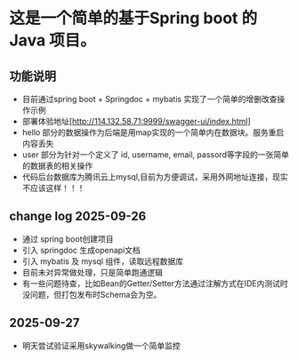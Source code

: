 # 这是一个简单的基于Spring boot 的 Java 项目。

## 功能说明
- 目前通过spring boot + Springdoc + mybatis 实现了一个简单的增删改查操作示例
- 部署体验地址[http://114.132.58.71:9999/swagger-ui/index.html]
- hello 部分的数据操作为后端是用map实现的一个简单内在数据块。服务重启内容丢失
- user 部分为针对一个定义了 id, username, email, passord等字段的一张简单的数据表的相关操作
- 代码后台数据库为腾讯云上mysql,目前为方便调试，采用外网地址连接，现实不应该这样！！！


## change log 2025-09-26
- 通过 spring boot创建项目
- 引入 springdoc 生成openapi文档
- 引入 mybatis 及 mysql 组件，读取远程数据库
- 目前未对异常做处理，只是简单跑通逻辑
- 有一些问题待查，比如Bean的Getter/Setter方法通过注解方式在IDE内测试时没问题，但打包发布时Schema会为空。

## 2025-09-27
- 明天尝试验证采用skywalking做一个简单监控

